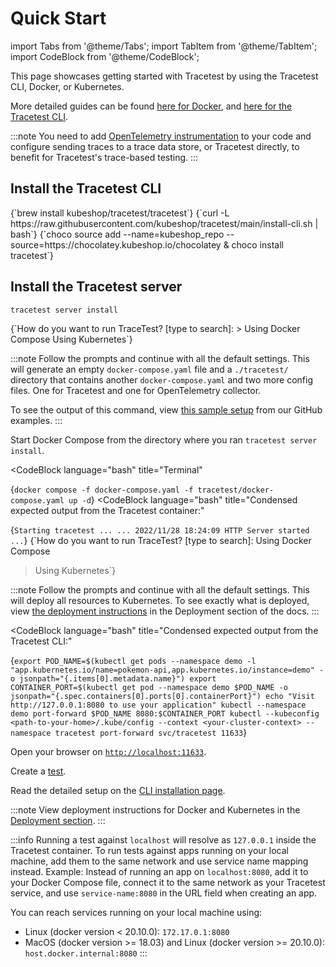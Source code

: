 # Quick Start

<!-- Docusaurus imports start -->

import Tabs from '@theme/Tabs';
import TabItem from '@theme/TabItem';
import CodeBlock from '@theme/CodeBlock';

<!-- Docusaurus imports end -->

This page showcases getting started with Tracetest by using the Tracetest CLI, Docker, or Kubernetes.

More detailed guides can be found [here for Docker](./docker), and [here for the Tracetest CLI](./cli).

:::note
You need to add [OpenTelemetry instrumentation](https://opentelemetry.io/docs/instrumentation/) to your code and configure sending traces to a trace data store, or Tracetest directly, to benefit for Tracetest's trace-based testing.
:::

## Install the Tracetest CLI

<Tabs groupId="operating-systems">
  <TabItem value="mac" label="MAC" default>
    <CodeBlock
        language="bash"
        title="Terminal"
    >
    {`brew install kubeshop/tracetest/tracetest`}
    </CodeBlock>
  </TabItem>
  <TabItem value="linux" label="LINUX">
    <CodeBlock
        language="bash"
        title="Terminal"
    >
    {`curl -L https://raw.githubusercontent.com/kubeshop/tracetest/main/install-cli.sh | bash`}
    </CodeBlock>
  </TabItem>
  <TabItem value="win" label="WINDOWS">  
    <CodeBlock
        language="bash"
        title="Terminal"
    >
    {`choco source add --name=kubeshop_repo --source=https://chocolatey.kubeshop.io/chocolatey & choco install tracetest`}
    </CodeBlock>
  </TabItem>
</Tabs>

## Install the Tracetest server

```bash title="Terminal"
tracetest server install
```

<Tabs groupId="container-orchestrators">
  <TabItem value="docker-compose" label="Docker Compose" default>
    <CodeBlock
        language="text"
        title="Terminal"
    >
    {`How do you want to run TraceTest? [type to search]:
> Using Docker Compose
  Using Kubernetes`}
    </CodeBlock>

:::note
Follow the prompts and continue with all the default settings.
This will generate an empty `docker-compose.yaml` file and a `./tracetest/` directory that contains another `docker-compose.yaml` and two more config files. One for Tracetest and one for OpenTelemetry collector.

To see the output of this command, view [this sample setup](https://github.com/kubeshop/tracetest/tree/main/examples/tracetest-jaeger) from our GitHub examples.
:::

Start Docker Compose from the directory where you ran `tracetest server install`.

<CodeBlock
  language="bash"
  title="Terminal"
>
{`docker compose -f docker-compose.yaml -f tracetest/docker-compose.yaml up -d`}
</CodeBlock>
<CodeBlock
  language="bash"
  title="Condensed expected output from the Tracetest container:"
>
{`Starting tracetest ...
...
2022/11/28 18:24:09 HTTP Server started
...`}
</CodeBlock>
  </TabItem>
  <TabItem value="kubernetes" label="Kubernetes">
    <CodeBlock
        language="text"
        title="Terminal"
    >
    {`How do you want to run TraceTest? [type to search]:
  Using Docker Compose
> Using Kubernetes`}
    </CodeBlock>

:::note
Follow the prompts and continue with all the default settings.
This will deploy all resources to Kubernetes.
To see exactly what is deployed, view [the deployment instructions](../deployment/kubernetes) in the Deployment section of the docs.
:::

<CodeBlock
  language="bash"
  title="Condensed expected output from the Tracetest CLI:"
>
{`export POD_NAME=$(kubectl get pods --namespace demo -l "app.kubernetes.io/name=pokemon-api,app.kubernetes.io/instance=demo" -o jsonpath="{.items[0].metadata.name}")
export CONTAINER_PORT=$(kubectl get pod --namespace demo $POD_NAME -o jsonpath="{.spec.containers[0].ports[0].containerPort}")
echo "Visit http://127.0.0.1:8080 to use your application"
kubectl --namespace demo port-forward $POD_NAME 8080:$CONTAINER_PORT
kubectl --kubeconfig <path-to-your-home>/.kube/config --context <your-cluster-context> --namespace tracetest port-forward svc/tracetest 11633`}
</CodeBlock>
  </TabItem>
</Tabs>

Open your browser on [`http://localhost:11633`](http://localhost:11633).

Create a [test](../web-ui/creating-tests.md).

Read the detailed setup on the [CLI installation page](./cli).

:::note
View deployment instructions for Docker and Kubernetes in the [Deployment section](../deployment/overview).
:::

:::info
Running a test against `localhost` will resolve as `127.0.0.1` inside the Tracetest container. To run tests against apps running on your local machine, add them to the same network and use service name mapping instead. Example: Instead of running an app on `localhost:8080`, add it to your Docker Compose file, connect it to the same network as your Tracetest service, and use `service-name:8080` in the URL field when creating an app.

You can reach services running on your local machine using:

- Linux (docker version < 20.10.0): `172.17.0.1:8080`
- MacOS (docker version >= 18.03) and Linux (docker version >= 20.10.0): `host.docker.internal:8080`
:::
